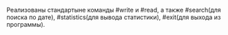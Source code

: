 Реализованы стандартыне команды #write и #read, а также #search(для поиска по дате), #statistics(для вывода статистики), #exit(для выхода из программы).  
